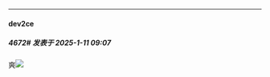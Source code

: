﻿
*****

####  dev2ce  
##### 4672#       发表于 2025-1-11 09:07

爽<img src="https://static.saraba1st.com/image/smiley/face2017/067.png" referrerpolicy="no-referrer">

